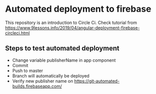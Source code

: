 # Automated deployment to firebase

This repository is an introduction to Circle Ci.
Check tutorial from https://www.9lessons.info/2019/04/angular-deployment-firebase-circleci.html

## Steps to test automated deployment

* Change variable publisherName in app component
* Commit
* Push to master
* Branch will automatically be deployed
* Verify new publisher name on https://git-automated-builds.firebaseapp.com/